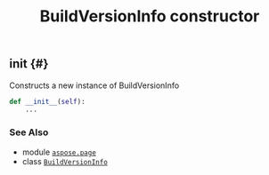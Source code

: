 ﻿---
title: BuildVersionInfo constructor
second_title: Aspose.Page for Python via .NET API References
description: 
type: docs
weight: 10
url: /python-net/aspose.page/buildversioninfo/__init__/
is_root: false
---

## __init__ {#}

Constructs a new instance of BuildVersionInfo



```python
def __init__(self):
    ...
```





### See Also
* module [`aspose.page`](../../)
* class [`BuildVersionInfo`](/page/python-net/aspose.page/buildversioninfo)
